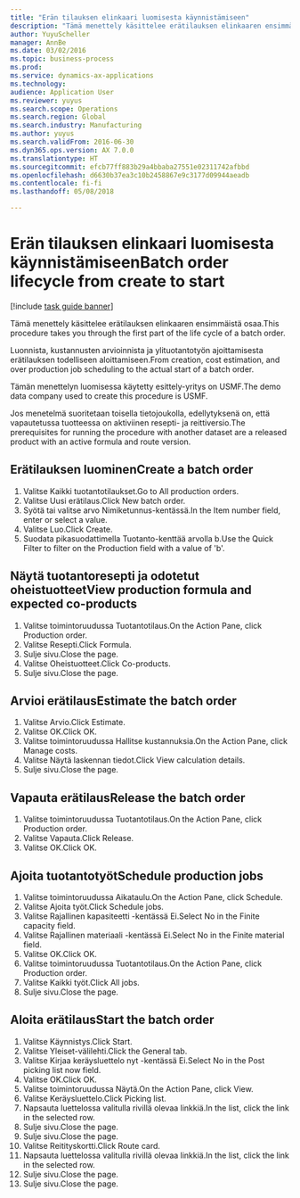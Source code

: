 ```yaml
--- 
title: "Erän tilauksen elinkaari luomisesta käynnistämiseen"
description: "Tämä menettely käsittelee erätilauksen elinkaaren ensimmäistä osaa."
author: YuyuScheller
manager: AnnBe
ms.date: 03/02/2016
ms.topic: business-process
ms.prod: 
ms.service: dynamics-ax-applications
ms.technology: 
audience: Application User
ms.reviewer: yuyus
ms.search.scope: Operations
ms.search.region: Global
ms.search.industry: Manufacturing
ms.author: yuyus
ms.search.validFrom: 2016-06-30
ms.dyn365.ops.version: AX 7.0.0
ms.translationtype: HT
ms.sourcegitcommit: efcb77ff883b29a4bbaba27551e02311742afbbd
ms.openlocfilehash: d6630b37ea3c10b2458867e9c3177d09944aeadb
ms.contentlocale: fi-fi
ms.lasthandoff: 05/08/2018

---
```

# <a name="batch-order-lifecycle-from-create-to-start"></a><span data-ttu-id="e8b98-103">Erän tilauksen elinkaari luomisesta käynnistämiseen</span><span class="sxs-lookup"><span data-stu-id="e8b98-103">Batch order lifecycle from create to start</span></span>

[!include [task guide banner](../../includes/task-guide-banner.md)]

<span data-ttu-id="e8b98-104">Tämä menettely käsittelee erätilauksen elinkaaren ensimmäistä osaa.</span><span class="sxs-lookup"><span data-stu-id="e8b98-104">This procedure takes you through the first part of the life cycle of a batch order.</span></span>

<span data-ttu-id="e8b98-105">Luonnista, kustannusten arvioinnista ja ylituotantotyön ajoittamisesta erätilauksen todelliseen aloittamiseen.</span><span class="sxs-lookup"><span data-stu-id="e8b98-105">From creation, cost estimation, and over production job scheduling to the actual start of a batch order.</span></span>



<span data-ttu-id="e8b98-106">Tämän menettelyn luomisessa käytetty esittely-yritys on USMF.</span><span class="sxs-lookup"><span data-stu-id="e8b98-106">The demo data company used to create this procedure is USMF.</span></span> 



<span data-ttu-id="e8b98-107">Jos menetelmä suoritetaan toisella tietojoukolla, edellytyksenä on, että vapautetussa tuotteessa on aktiviinen resepti- ja reittiversio.</span><span class="sxs-lookup"><span data-stu-id="e8b98-107">The prerequisites for running the procedure with another dataset are a released product with an active formula and route version.</span></span>


## <a name="create-a-batch-order"></a><span data-ttu-id="e8b98-108">Erätilauksen luominen</span><span class="sxs-lookup"><span data-stu-id="e8b98-108">Create a batch order</span></span>
1. <span data-ttu-id="e8b98-109">Valitse Kaikki tuotantotilaukset.</span><span class="sxs-lookup"><span data-stu-id="e8b98-109">Go to All production orders.</span></span>
2. <span data-ttu-id="e8b98-110">Valitse Uusi erätilaus.</span><span class="sxs-lookup"><span data-stu-id="e8b98-110">Click New batch order.</span></span>
3. <span data-ttu-id="e8b98-111">Syötä tai valitse arvo Nimiketunnus-kentässä.</span><span class="sxs-lookup"><span data-stu-id="e8b98-111">In the Item number field, enter or select a value.</span></span>
4. <span data-ttu-id="e8b98-112">Valitse Luo.</span><span class="sxs-lookup"><span data-stu-id="e8b98-112">Click Create.</span></span>
5. <span data-ttu-id="e8b98-113">Suodata pikasuodattimella Tuotanto-kenttää arvolla b.</span><span class="sxs-lookup"><span data-stu-id="e8b98-113">Use the Quick Filter to filter on the Production field with a value of 'b'.</span></span>

## <a name="view-production-formula-and-expected-co-products"></a><span data-ttu-id="e8b98-114">Näytä tuotantoresepti ja odotetut oheistuotteet</span><span class="sxs-lookup"><span data-stu-id="e8b98-114">View production formula and expected co-products</span></span>
1. <span data-ttu-id="e8b98-115">Valitse toimintoruudussa Tuotantotilaus.</span><span class="sxs-lookup"><span data-stu-id="e8b98-115">On the Action Pane, click Production order.</span></span>
2. <span data-ttu-id="e8b98-116">Valitse Resepti.</span><span class="sxs-lookup"><span data-stu-id="e8b98-116">Click Formula.</span></span>
3. <span data-ttu-id="e8b98-117">Sulje sivu.</span><span class="sxs-lookup"><span data-stu-id="e8b98-117">Close the page.</span></span>
4. <span data-ttu-id="e8b98-118">Valitse Oheistuotteet.</span><span class="sxs-lookup"><span data-stu-id="e8b98-118">Click Co-products.</span></span>
5. <span data-ttu-id="e8b98-119">Sulje sivu.</span><span class="sxs-lookup"><span data-stu-id="e8b98-119">Close the page.</span></span>

## <a name="estimate-the-batch-order"></a><span data-ttu-id="e8b98-120">Arvioi erätilaus</span><span class="sxs-lookup"><span data-stu-id="e8b98-120">Estimate the batch order</span></span>
1. <span data-ttu-id="e8b98-121">Valitse Arvio.</span><span class="sxs-lookup"><span data-stu-id="e8b98-121">Click Estimate.</span></span>
2. <span data-ttu-id="e8b98-122">Valitse OK.</span><span class="sxs-lookup"><span data-stu-id="e8b98-122">Click OK.</span></span>
3. <span data-ttu-id="e8b98-123">Valitse toimintoruudussa Hallitse kustannuksia.</span><span class="sxs-lookup"><span data-stu-id="e8b98-123">On the Action Pane, click Manage costs.</span></span>
4. <span data-ttu-id="e8b98-124">Valitse Näytä laskennan tiedot.</span><span class="sxs-lookup"><span data-stu-id="e8b98-124">Click View calculation details.</span></span>
5. <span data-ttu-id="e8b98-125">Sulje sivu.</span><span class="sxs-lookup"><span data-stu-id="e8b98-125">Close the page.</span></span>

## <a name="release-the-batch-order"></a><span data-ttu-id="e8b98-126">Vapauta erätilaus</span><span class="sxs-lookup"><span data-stu-id="e8b98-126">Release the batch order</span></span>
1. <span data-ttu-id="e8b98-127">Valitse toimintoruudussa Tuotantotilaus.</span><span class="sxs-lookup"><span data-stu-id="e8b98-127">On the Action Pane, click Production order.</span></span>
2. <span data-ttu-id="e8b98-128">Valitse Vapauta.</span><span class="sxs-lookup"><span data-stu-id="e8b98-128">Click Release.</span></span>
3. <span data-ttu-id="e8b98-129">Valitse OK.</span><span class="sxs-lookup"><span data-stu-id="e8b98-129">Click OK.</span></span>

## <a name="schedule-production-jobs"></a><span data-ttu-id="e8b98-130">Ajoita tuotantotyöt</span><span class="sxs-lookup"><span data-stu-id="e8b98-130">Schedule production jobs</span></span>
1. <span data-ttu-id="e8b98-131">Valitse toimintoruudussa Aikataulu.</span><span class="sxs-lookup"><span data-stu-id="e8b98-131">On the Action Pane, click Schedule.</span></span>
2. <span data-ttu-id="e8b98-132">Valitse Ajoita työt.</span><span class="sxs-lookup"><span data-stu-id="e8b98-132">Click Schedule jobs.</span></span>
3. <span data-ttu-id="e8b98-133">Valitse Rajallinen kapasiteetti -kentässä Ei.</span><span class="sxs-lookup"><span data-stu-id="e8b98-133">Select No in the Finite capacity field.</span></span>
4. <span data-ttu-id="e8b98-134">Valitse Rajallinen materiaali -kentässä Ei.</span><span class="sxs-lookup"><span data-stu-id="e8b98-134">Select No in the Finite material field.</span></span>
5. <span data-ttu-id="e8b98-135">Valitse OK.</span><span class="sxs-lookup"><span data-stu-id="e8b98-135">Click OK.</span></span>
6. <span data-ttu-id="e8b98-136">Valitse toimintoruudussa Tuotantotilaus.</span><span class="sxs-lookup"><span data-stu-id="e8b98-136">On the Action Pane, click Production order.</span></span>
7. <span data-ttu-id="e8b98-137">Valitse Kaikki työt.</span><span class="sxs-lookup"><span data-stu-id="e8b98-137">Click All jobs.</span></span>
8. <span data-ttu-id="e8b98-138">Sulje sivu.</span><span class="sxs-lookup"><span data-stu-id="e8b98-138">Close the page.</span></span>

## <a name="start-the-batch-order"></a><span data-ttu-id="e8b98-139">Aloita erätilaus</span><span class="sxs-lookup"><span data-stu-id="e8b98-139">Start the batch order</span></span>
1. <span data-ttu-id="e8b98-140">Valitse Käynnistys.</span><span class="sxs-lookup"><span data-stu-id="e8b98-140">Click Start.</span></span>
2. <span data-ttu-id="e8b98-141">Valitse Yleiset-välilehti.</span><span class="sxs-lookup"><span data-stu-id="e8b98-141">Click the General tab.</span></span>
3. <span data-ttu-id="e8b98-142">Valitse Kirjaa keräysluettelo nyt -kentässä Ei.</span><span class="sxs-lookup"><span data-stu-id="e8b98-142">Select No in the Post picking list now field.</span></span>
4. <span data-ttu-id="e8b98-143">Valitse OK.</span><span class="sxs-lookup"><span data-stu-id="e8b98-143">Click OK.</span></span>
5. <span data-ttu-id="e8b98-144">Valitse toimintoruudussa Näytä.</span><span class="sxs-lookup"><span data-stu-id="e8b98-144">On the Action Pane, click View.</span></span>
6. <span data-ttu-id="e8b98-145">Valitse Keräysluettelo.</span><span class="sxs-lookup"><span data-stu-id="e8b98-145">Click Picking list.</span></span>
7. <span data-ttu-id="e8b98-146">Napsauta luettelossa valitulla rivillä olevaa linkkiä.</span><span class="sxs-lookup"><span data-stu-id="e8b98-146">In the list, click the link in the selected row.</span></span>
8. <span data-ttu-id="e8b98-147">Sulje sivu.</span><span class="sxs-lookup"><span data-stu-id="e8b98-147">Close the page.</span></span>
9. <span data-ttu-id="e8b98-148">Sulje sivu.</span><span class="sxs-lookup"><span data-stu-id="e8b98-148">Close the page.</span></span>
10. <span data-ttu-id="e8b98-149">Valitse Reitityskortti.</span><span class="sxs-lookup"><span data-stu-id="e8b98-149">Click Route card.</span></span>
11. <span data-ttu-id="e8b98-150">Napsauta luettelossa valitulla rivillä olevaa linkkiä.</span><span class="sxs-lookup"><span data-stu-id="e8b98-150">In the list, click the link in the selected row.</span></span>
12. <span data-ttu-id="e8b98-151">Sulje sivu.</span><span class="sxs-lookup"><span data-stu-id="e8b98-151">Close the page.</span></span>
13. <span data-ttu-id="e8b98-152">Sulje sivu.</span><span class="sxs-lookup"><span data-stu-id="e8b98-152">Close the page.</span></span>


